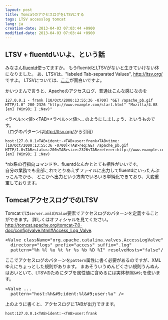 ```yaml
---
layout: post
title: TomcatのアクセスログをLTSVにする
tags: LTSV accesslog tomcat
lang: ja
creation-date: 2013-04-03 07:03:44 +0900
modified-date: 2013-04-03 07:03:44 +0900
---
```

## LTSV + fluentdいいよ、という話

みなさん[fluentd](http://fluentd.org/)使ってますか。
もうfluentdとLTSVがないと生きていけない体になりました。
あ、LTSVは、"labeled Tab-separated Values", <http://ltsv.org/>ですよ。
LTSVについては、[ここ](http://d.hatena.ne.jp/naoya/20130207)が面白いですよ。

かいつまんで言うと、Apacheのアクセスログ、普通はこんな感じなのを

    127.0.0.1 - frank [10/Oct/2000:13:55:36 -0700] "GET /apache_pb.gif HTTP/1.0" 200 2326 "http://www.example.com/start.html" "Mozilla/4.08 [en] (Win98; I ;Nav)"

\<ラベル>:\<値>\<TAB>\<ラベル>:\<値>... のようにしましょう、というものです。  
（ログのパターンは<http://ltsv.org/>から引用）

    host:127.0.0.1<TAB>ident:-<TAB>user:frank<TAB>time:[10/Oct/2000:13:55:36 -0700]<TAB>req:GET /apache_pb.gif HTTP/1.0<TAB>status:200<TAB>size:2326<TAB>referer:http://www.example.com/start.html<TAB>ua:Mozilla/4.08 [en] (Win98; I ;Nav)

\*nix系の行指向コマンドや、fluentdなんかととても相性がいいです。  
自分の業務でも全部これでとりあえずファイルに出力してfluentdにいったんぶっこんでから、
どこかへ出力という方向でいろいろ単純化できており、大変重宝しております。


## TomcatアクセスログでのLTSV

Tomcatでは`server.xml`の`Value`要素でアクセスログのパターンを定義することができます。
詳しくはオフィシャルを見てください。<http://tomcat.apache.org/tomcat-7.0-doc/config/valve.html#Access_Log_Valve>.

<pre class="brush: xml">
<&#86;alve className="org.apache.catalina.valves.AccessLogValve"
  directory="logs" prefix="access" suffix=".log"
  pattern="%h %l %u %t %r %s %b %D %I" resolveHosts="false"/>
</pre>

ここでアクセスログのパターンを`pattern`属性に書く必要があるのですが、XMLゆえにちょっとした規則があります。
まあそういうめんどくさい規則うんぬんはおいといて、LTSVのためにタブを属性値に含めるには実体参照`&#9;`を使います。

<pre class="brush: xml">
<&#86;alve ...
  pattern="host:%h&amp;#9;ident:%l&amp;#9;user:%u" />
</pre>

上のように書くと、アクセスログにTABが出力できます。

    host:127.0.0.1<TAB>ident:-<TAB>user:frank

